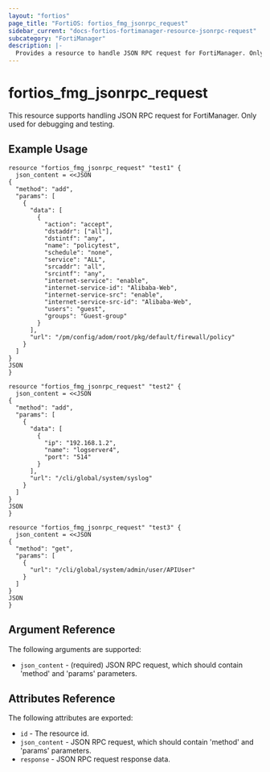 ```yaml
---
layout: "fortios"
page_title: "FortiOS: fortios_fmg_jsonrpc_request"
sidebar_current: "docs-fortios-fortimanager-resource-jsonrpc-request"
subcategory: "FortiManager"
description: |-
  Provides a resource to handle JSON RPC request for FortiManager. Only used for debugging and testing.
---
```


# fortios_fmg_jsonrpc_request
This resource supports handling JSON RPC request for FortiManager. Only used for debugging and testing.

## Example Usage
```hcl
resource "fortios_fmg_jsonrpc_request" "test1" {
  json_content = <<JSON
{
  "method": "add",
  "params": [
    {
      "data": [
        {
          "action": "accept",
          "dstaddr": ["all"],
          "dstintf": "any",
          "name": "policytest",
          "schedule": "none",
          "service": "ALL",
          "srcaddr": "all",
          "srcintf": "any",
          "internet-service": "enable",
          "internet-service-id": "Alibaba-Web",
          "internet-service-src": "enable",
          "internet-service-src-id": "Alibaba-Web",
          "users": "guest",
          "groups": "Guest-group"
        }
      ],
      "url": "/pm/config/adom/root/pkg/default/firewall/policy"
    }
  ]
}
JSON
}

resource "fortios_fmg_jsonrpc_request" "test2" {
  json_content = <<JSON
{
  "method": "add",
  "params": [
    {
      "data": [
        {
          "ip": "192.168.1.2",
          "name": "logserver4",
          "port": "514"
        }
      ],
      "url": "/cli/global/system/syslog"
    }
  ]
}
JSON
}

resource "fortios_fmg_jsonrpc_request" "test3" {
  json_content = <<JSON
{
  "method": "get",
  "params": [
    {
      "url": "/cli/global/system/admin/user/APIUser"
    }
  ]
}
JSON
}
```

## Argument Reference
The following arguments are supported:

* `json_content` - (required) JSON RPC request, which should contain 'method' and 'params' parameters.

## Attributes Reference
The following attributes are exported:

* `id` - The resource id.
* `json_content` - JSON RPC request, which should contain 'method' and 'params' parameters.
* `response` - JSON RPC request response data.
